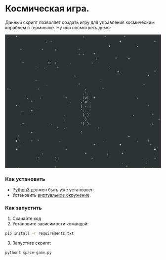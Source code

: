 # Космическая игра.
Данный скрипт позволяет создать игру для управления космическим кораблем в терминале.
Ну или посмотреть демо: 

![демо](assets/space-game.gif)

### Как установить
- [Python3](https://www.python.org/downloads/) должен быть уже установлен. 
- Установить [виртуальное окружение](https://python-scripts.com/virtualenv).

### Как запустить
1. Скачайте код
2. Установите зависимости командой:
```bash
pip install -r requirements.txt
```
3. Запустите скрипт:
```bash
python3 space-game.py
```
